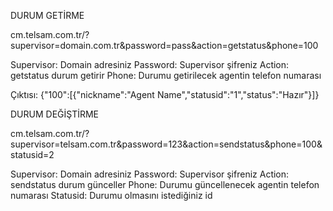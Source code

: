 DURUM GETİRME

cm.telsam.com.tr/?supervisor=domain.com.tr&password=pass&action=getstatus&phone=100

Supervisor: Domain adresiniz
Password: Supervisor şifreniz
Action: getstatus durum getirir
Phone: Durumu getirilecek agentin telefon numarası

Çıktısı:
{"100":[{"nickname":"Agent Name","statusid":"1","status":"Hazır"}]}

DURUM DEĞİŞTİRME

cm.telsam.com.tr/?supervisor=telsam.com.tr&password=123&action=sendstatus&phone=100&statusid=2

Supervisor: Domain adresiniz
Password: Supervisor şifreniz
Action: sendstatus durum günceller
Phone: Durumu güncellenecek agentin telefon numarası
Statusid: Durumu olmasını istediğiniz id

